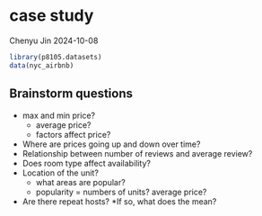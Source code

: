 case study
================
Chenyu Jin
2024-10-08

``` r
library(p8105.datasets)
data(nyc_airbnb)
```

## Brainstorm questions

- max and min price?
  - average price?
  - factors affect price?
- Where are prices going up and down over time?
- Relationship between number of reviews and average review?
- Does room type affect availability?
- Location of the unit?
  - what areas are popular?
  - popularity = numbers of units? average price?
- Are there repeat hosts? \*If so, what does the mean?
